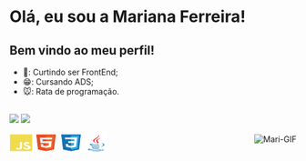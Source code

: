# Olá, eu sou a Mariana Ferreira!
## Bem vindo ao meu perfil!

- 👀: Curtindo ser FrontEnd;
- 😁: Cursando ADS;
- 🐭: Rata de programação.

<div style="display: inline_block"><br>
  <img height="180cm" src="https://github-readme-stats.vercel.app/api?username=MaFerr31&show_icons=true&theme=tokyonight")/>
  <img height="180cm" src="https://github-readme-stats.vercel.app/api/top-langs/?username=MaFerr31&layout=compact&theme=tokyonight")/>
</div>

<div style="display: inline_block"><br>
  <img align="center" alt="Mari-Js" height="30" width="40" src="https://raw.githubusercontent.com/devicons/devicon/master/icons/javascript/javascript-plain.svg">
  <img align="center" alt="Mari-HTML" height="30" width="40" src="https://raw.githubusercontent.com/devicons/devicon/master/icons/html5/html5-original.svg">
  <img align="center" alt="Mari-CSS" height="30" width="40" src="https://raw.githubusercontent.com/devicons/devicon/master/icons/css3/css3-original.svg">
  <img align="center" alt="Mari-CSS" height="30" width="40" src="https://raw.githubusercontent.com/devicons/devicon/master/icons/java/java-original.svg">
  <img align="right" alt ="Mari-GIF" src="https://github.com/MaFerr31/MaFerr31/assets/124800921/6fff0f53-2a0e-4323-b9a5-14e6e65aa2a1">

</div>
  
